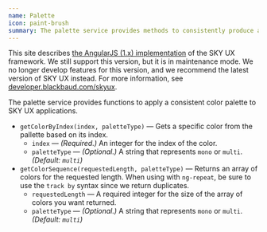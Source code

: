```yaml
---
name: Palette
icon: paint-brush
summary: The palette service provides methods to consistently produce a sequence of colors for SKY UX applications.
---
```


<bb-alert bb-alert-type="warning">This site describes <a href="https://angularjs.org/">the AngularJS (1.x) implementation</a> of the SKY UX framework. We still support this version, but it is in maintenance mode. We no longer develop features for this version, and we recommend the latest version of SKY UX instead. For more information, see <a href="https://developer.blackbaud.com/skyux">developer.blackbaud.com/skyux</a>.</bb-alert>


The palette service provides functions to apply a consistent color palette to SKY UX applications.

  - `getColorByIndex(index, paletteType)` &mdash; Gets a specific color from the pallette based on its index.
    - `index` &mdash; *(Required.)* An integer for the index of the color.
    - `paletteType` &mdash; *(Optional.)* A string that represents `mono` or `multi`. *(Default: `multi`)*
  - `getColorSequence(requestedLength, paletteType)` &mdash; Returns an array of colors for the requested length. When using with `ng-repeat`, be sure to use the `track by` syntax since we return duplicates.
    - `requestedLength` &mdash; A required integer for the size of the array of colors you want returned.
    - `paletteType` &mdash; *(Optional.)* A string that represents `mono` or `multi`. *(Default: `multi`)*
